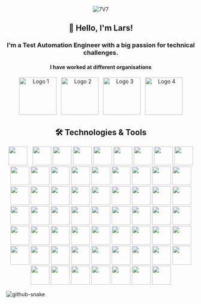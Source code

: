 <p align="center">
    <img src="https://github.com/user-attachments/assets/1f4fbfa9-fc0c-4fea-a052-2ee0bdb6e43b" alt="7V7"/>
</p>


<h2 align="center"> 👋 Hello, I'm Lars!</h2>
<h3 align="center"> I'm a Test Automation Engineer with a big passion for technical challenges.</h3>

<h4 align="center"> I have worked at different organisations </h4>

<p align="center">
    <img src="https://github.com/user-attachments/assets/b1130845-a2b0-41bf-a410-fd607f7e3c99" width="100" height="auto" alt="Logo 1"/>
    &nbsp;
    <img src="https://github.com/user-attachments/assets/5b9de25f-a040-44db-897c-6e33c67a57e0" width="100" height="auto" alt="Logo 2"/>
    &nbsp;
    <img src="https://github.com/user-attachments/assets/72b3b3ee-96cd-4a5c-84b4-0d2a24d0b74f" width="100" height="auto" alt="Logo 3"/>
    &nbsp;
    <img src="https://github.com/user-attachments/assets/e0f19fa5-d0cb-4ab7-a861-35f0f604920d" width="100" height="auto" alt="Logo 4"/>
</p>



<h2 align="center"> 🛠️ Technologies & Tools</h2>

<p align="center">
  <img src="https://github.com/user-attachments/assets/15ab100f-74b6-4e50-b475-cdc7136b3fab" height="50" width="50" style="margin-right: 10px;"/>
  <img src="https://github.com/user-attachments/assets/54d62b8b-c66c-4e98-8867-bb8e98127837" height="50" width="50"/>
  <img src="https://github.com/user-attachments/assets/8000c9eb-0ad4-4c75-a215-15f4d327a3ce" height="50" width="50"/>
  <img src="https://github.com/user-attachments/assets/510ce68b-1219-4558-b607-55b9b0222ed6" height="50" width="50"/>
  <img src="https://github.com/user-attachments/assets/2222d22d-c951-4a89-aa1f-34beb71ff7b4" height="50" width="50"/>
  <img src="https://github.com/user-attachments/assets/33591750-fbd7-43f3-9b92-ea764a7b0c67" height="50" width="50"/>

  <img src="https://github.com/user-attachments/assets/6a3bad67-a10e-40d5-8d6e-e7c5dddca118" height="50" width="50"/>
  <img src="https://github.com/user-attachments/assets/e5b4239b-12b3-4e10-8694-fe4869398a0a" height="50" width="50"/>
  <img src="https://github.com/user-attachments/assets/a9ed861f-374c-4db0-833a-4a5cc49913ed" height="50" width="50"/>
  <img src="https://github.com/user-attachments/assets/a0dcd9f7-7fbe-490c-bb99-72e0aac55e6d" height="50" width="50"/>
  <img src="https://github.com/user-attachments/assets/0a9dac96-6ec3-41a9-9142-cfed6c69975f" height="50" width="50"/>
  <img src="https://github.com/user-attachments/assets/82961f79-ddeb-424b-b862-b705c296339c" height="50" width="50"/>

  <img src="https://github.com/user-attachments/assets/a72e50df-42cb-4588-916c-47f352e64905" height="50" width="50"/>
  <img src="https://github.com/user-attachments/assets/930c67d2-01c3-4a7b-b9f2-e8fe977128af" height="50" width="50"/>
  <img src="https://github.com/user-attachments/assets/aa3f7177-1a0c-4ad8-9104-7fa576b07d81" height="50" width="50"/>
  <img src="https://github.com/user-attachments/assets/b501e954-ce7f-4888-827f-c2f61afb7268" height="50" width="50"/>
  <img src="https://github.com/user-attachments/assets/6d6c4e41-e319-4510-8b72-24c0113d1b2b" height="50" width="50"/>
  <img src="https://github.com/user-attachments/assets/42bcf4b2-13dd-44e2-a7b9-ac49822e7719" height="50" width="50"/>

  <img src="https://github.com/user-attachments/assets/b627ef65-3c08-44ed-b5b7-13dd3c0f77f9" height="50" width="50"/>
  <img src="https://github.com/user-attachments/assets/9c197637-b123-4060-bb76-0460cac3d321" height="50" width="50"/>
  <img src="https://github.com/user-attachments/assets/c6876193-81b6-44fb-97dc-3f62f6100ce3" height="50" width="50"/>
  <img src="https://github.com/user-attachments/assets/208b4657-9897-4b64-889e-dd9a5f6db987" height="50" width="50"/>
  <img src="https://github.com/user-attachments/assets/236355ef-6a6b-431b-af1e-936188b9e241" height="50" width="50"/>
  <img src="https://github.com/user-attachments/assets/da6572c3-4cac-4465-a1ed-1dec74fd9774" height="50" width="50"/>

  <img src="https://github.com/user-attachments/assets/a63660ae-252c-47a1-ad27-1cf819b24fed" height="50" width="50"/>
  <img src="https://github.com/user-attachments/assets/e09d7039-7dc8-4be4-912f-6af42e2aece3" height="50" width="50"/>
  <img src="https://github.com/user-attachments/assets/b37839e8-b962-42b1-8ade-a4e2b63d2480" height="50" width="50"/>
  <img src="https://github.com/user-attachments/assets/233f28b2-d185-446f-987c-9830f34eca58" height="50" width="50"/>
  <img src="https://github.com/user-attachments/assets/aea29432-c329-4c2e-91d7-8b2534c3146d" height="50" width="50"/>
  <img src="https://github.com/user-attachments/assets/a62b59a8-7e31-461d-ad76-8806bab01486" height="50" width="50"/>

  <img src="https://github.com/user-attachments/assets/8411dfb9-138b-4bed-a22a-e105dd6c8d97" height="50" width="50"/>
  <img src="https://github.com/user-attachments/assets/f73fc168-3268-4df7-b4c4-905e4311328a" height="50" width="50"/>
  <img src="https://github.com/user-attachments/assets/a146e360-fcbe-46e8-9f7a-33dbe6177c01" height="50" width="50"/>
  <img src="https://github.com/user-attachments/assets/e0d99065-64e4-4d7e-9d2a-b8bf190a3020" height="50" width="50"/>
  <img src="https://github.com/user-attachments/assets/d136d24e-1987-4720-8cc3-d8ca1070969f" height="50" width="50"/>
  <img src="https://github.com/user-attachments/assets/23afd22b-443a-48b5-a07f-b687b83c2bfb" height="50" width="50"/>

  <img src="https://github.com/user-attachments/assets/2c114375-4148-4973-b633-20287094e6fd" height="50" width="50"/>
  <img src="https://github.com/user-attachments/assets/a70ba4b0-bc6b-48b4-be1b-53de1cf03e94" height="50" width="50"/>
  <img src="https://github.com/user-attachments/assets/12cd6caa-bdb6-409b-bbf0-a3622224e178" height="50" width="50"/>
  <img src="https://github.com/user-attachments/assets/1f49f46b-282f-4b9f-95c6-885dbc69e95c" height="50" width="50"/>
  <img src="https://github.com/user-attachments/assets/3b217280-482c-428f-a467-2f6ccf7723f4" height="50" width="50"/>
  <img src="https://github.com/user-attachments/assets/54f27eab-699f-4e71-b946-4f701f8b454f" height="50" width="50"/>

  <img src="https://github.com/user-attachments/assets/877c2139-7b18-4a10-b719-5c01522e9fea" height="50" width="50"/>
  <img src="https://github.com/user-attachments/assets/bedde27a-1f6b-42e5-9412-9214bd092ac1" height="50" width="50"/>
  <img src="https://github.com/user-attachments/assets/dd30b96b-9fc5-4a82-b1a7-b8674b57a03b" height="50" width="50"/>
  <img src="https://github.com/user-attachments/assets/53fbb76e-a531-4166-b0da-d8ba9ca39fe0" height="50" width="50"/>
  <img src="https://github.com/user-attachments/assets/2e5f4338-0a6f-4ee5-a0fa-da98b0e0cd09" height="50" width="50"/>
  <img src="https://github.com/user-attachments/assets/03b38625-49c6-4cc3-b6de-f89001ced16a" height="50" width="50"/>

  <img src="https://github.com/user-attachments/assets/2a6ce627-d270-4c7c-8f39-5fa1b361a4c6" height="50" width="50"/>
  <img src="https://github.com/user-attachments/assets/5cb20ddc-f3f0-4b05-8c90-b5982b334271" height="50" width="50"/>
  <img src="https://github.com/user-attachments/assets/74526d15-626e-469a-bd24-36a7901a6a96" height="50" width="50"/>
  <img src="https://github.com/user-attachments/assets/0c3f57d8-dd95-4591-816a-7a3b46a4873b" height="50" width="50"/>
  <img src="https://github.com/user-attachments/assets/0355a06c-173f-45d0-8459-020b20266c0d" height="50" width="50"/>
  <img src="https://github.com/user-attachments/assets/f900bfbd-8f68-4a10-aae6-4abc0bb401d4" height="50" width="50"/>

  <img src="https://github.com/user-attachments/assets/60a215ea-6783-40a0-880c-c973a32daa21" height="50" width="50"/>
  <img src="https://github.com/user-attachments/assets/84de714b-efe5-47fc-aa52-7d54e54edf57" height="50" width="50"/>
  <img src="https://github.com/user-attachments/assets/78a669aa-2f20-4865-abec-2b1feff61d9a" height="50" width="50"/>
  <img src="https://github.com/user-attachments/assets/a2bfd232-f88d-49f7-8ca8-946746058d73" height="50" width="50"/>
  <img src="https://github.com/user-attachments/assets/b0f1a83c-4bb7-4b37-a5cb-d7616c981de5" height="50" width="50"/>
  <img src="https://github.com/user-attachments/assets/0ee05b5a-b4d8-47a1-8fed-e29a9d1241c6" height="50" width="50"/>

  <img src="https://github.com/user-attachments/assets/d840faed-6bac-4ff7-abf4-68cf5b1c4a7e" height="50" width="50"/>
</p>


<picture>
  <source media="(prefers-color-scheme: dark)" srcset="https://raw.githubusercontent.com/tobiasmeyhoefer/tobiasmeyhoefer/output/github-snake-dark.svg" />
  <source media="(prefers-color-scheme: light)" srcset="https://raw.githubusercontent.com/tobiasmeyhoefer/tobiasmeyhoefer/output/github-snake.svg" />
  <img alt="github-snake" src="https://raw.githubusercontent.com/tobiasmeyhoefer/tobiasmeyhoefer/output/github-snake.svg" />
</picture>





